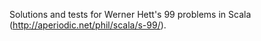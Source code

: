Solutions and tests for Werner Hett's 99 problems in Scala (http://aperiodic.net/phil/scala/s-99/).

